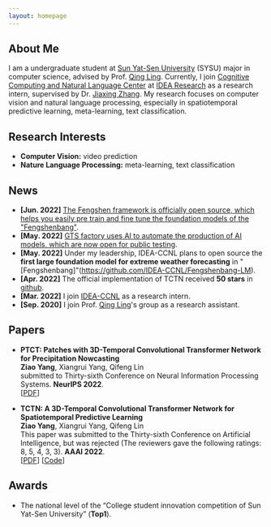 ```yaml
---
layout: homepage
---
```


## About Me

I am a undergraduate student at [Sun Yat-Sen University](https://www.sysu.edu.cn/sysuen/) (SYSU) major in computer science, advised by Prof. [Qing Ling](http://home.ustc.edu.cn/~qingling/). Currently, I join [Cognitive Computing and Natural Language Center](https://idea.edu.cn/en/ccnl.html) at [IDEA Research](https://idea.edu.cn/en/about-idea.html) as a research intern, supervised by Dr. [Jiaxing Zhang](https://idea.edu.cn/en/person/zhangjiaxing.html).
My research focuses on computer vision and natural language processing, especially in spatiotemporal predictive learning, meta-learning, text classification.

## Research Interests

- **Computer Vision:** video prediction
- **Nature Language Processing:** meta-learning, text classification

## News

- **[Jun. 2022]** [The Fengshen framework is officially open source, which helps you easily pre train and fine tune the foundation models of the "Fengshenbang"](https://mp.weixin.qq.com/s/NtaEVMdTxzTJfVr-uQ419Q).
- **[May. 2022]** [GTS factory uses AI to automate the production of AI models, which are now open for public testing](https://mp.weixin.qq.com/s/AFp22hzElkBmJD_VHW0njQ).
- **[May. 2022]** Under my leadership, IDEA-CCNL plans to open source the **first large foundation model for extreme weather forecasting** in "[Fengshenbang]"(https://github.com/IDEA-CCNL/Fengshenbang-LM).
- **[Apr. 2022]** The official implementation of TCTN received **50 stars** in [github](https://github.com/yangziao56/TCTN-pytorch).
- **[Mar. 2022]** I join [IDEA-CCNL](https://idea.edu.cn/en/ccnl.html) as a research intern.
- **[Sep. 2020]** I join Prof. [Qing Ling](http://home.ustc.edu.cn/~qingling/)'s group as a research assistant.

## Papers

- **PTCT: Patches with 3D-Temporal Convolutional Transformer Network for Precipitation Nowcasting**
  <br>
  **Ziao Yang**, Xiangrui Yang, Qifeng Lin
  <br>
  submitted to Thirty-sixth Conference on Neural Information Processing Systems. **NeurIPS 2022**.
  <br>
  [[PDF](https://arxiv.org/pdf/2112.01085v2.pdf)] 

- **TCTN: A 3D-Temporal Convolutional Transformer Network for Spatiotemporal Predictive Learning**
  <br>
  **Ziao Yang**, Xiangrui Yang, Qifeng Lin
  <br>
  This paper was submitted to the Thirty-sixth Conference on Artificial Intelligence, but was rejected (The reviewers gave the following ratings: 8, 5, 4, 3, 3). **AAAI 2022**.
  <br>
  [[PDF](https://arxiv.org/pdf/2112.01085v1.pdf)] [[Code](https://github.com/yangziao56/TCTN-pytorch)]


## Awards

- The national level of the “College student innovation competition of Sun Yat-Sen University” (**Top1**).
